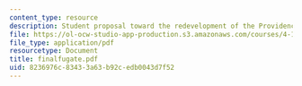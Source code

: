 ```yaml
---
content_type: resource
description: Student proposal toward the redevelopment of the Providence waterfront.
file: https://ol-ocw-studio-app-production.s3.amazonaws.com/courses/4-163j-urban-design-studio-providence-spring-2005/8236976c83433a63b92cedb0043d7f52_finalfugate.pdf
file_type: application/pdf
resourcetype: Document
title: finalfugate.pdf
uid: 8236976c-8343-3a63-b92c-edb0043d7f52
---
```

